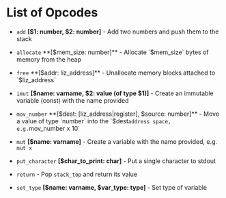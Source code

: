 # List of Opcodes

*   `add` **[$1: number, $2: number]** - Add two numbers and push them to the stack

*   `allocate` **[$mem_size: number]** - Allocate `$mem_size` bytes of memory from the heap

*   `free` **[$addr: liz_address]** - Unallocate memory blocks attached to `$liz_address`

*   `imut` **[$name: varname, $2: value (of type $1)]** - Create an immutable variable (const) with the name provided

*   `mov_number` **[$dest: [liz_address|register], $source: number]** - Move a value of type `number` into the `$dest` address space, e.g. `mov_number x 10`

*   `mut` **[$name: varname]** - Create a variable with the name provided, e.g. `mut x`

*   `put_character` **[$char_to_print: char]** - Put a single character to stdout

*   `return` - Pop `stack_top` and return its value

*   `set_type` **[$name: varname, $var_type: type]** - Set type of variable

